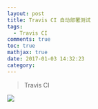 ```yaml
---
layout: post
title: Travis CI 自动部署测试
tags:
  - Travis CI
comments: true
toc: true
mathjax: true
date: 2017-01-03 14:32:23
category:
---
```


<!-- HTML -->
<blockquote class="blockquote-center">Travis CI</blockquote>

<img src="/image-url" class="full-image" />



<!--more-->
